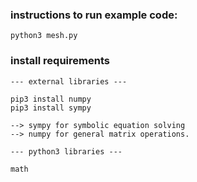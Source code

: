 ### instructions to run example code: 
    python3 mesh.py

### install requirements
    --- external libraries ---
    
    pip3 install numpy
    pip3 install sympy
    
    --> sympy for symbolic equation solving
    --> numpy for general matrix operations.
    
    --- python3 libraries ---
    
    math